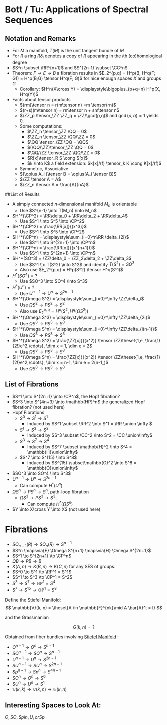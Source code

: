 # Bott / Tu: Applications of Spectral Sequences

## Notation and Remarks

- For $M$ a manifold, $T(M)$ is the unit tangent bundle of $M$
- For $R$ a ring $R\delta_i$ denotes a copy of $R$ appearing in the $i$th (co)homological degree
- $S^n \subset \RR^{n+1}$ and $S^{2n-1} \subset \CC^n$
- Theorem: $F \to E \to B$ a fibration results in
  $E_2^{p,q} = H^p(B, H^q(F; G)) = H^p(B;G) \tensor H^q(F; G)$
  for nice enough spaces $X$ and groups $G$
  - Corollary: $H^n(X\cross Y) = \displaystyle\bigoplus_{p+q=n} H^p(X, H^q(Y))$
- Facts about tensor products
  - $(rm)\tensor n = r(m\tensor n) =m \tensor(rn)$
  - $(r+s)(m\tensor n) = rm\tensor n + sm\tensor n$
  - $\ZZ_p \tensor_\ZZ \ZZ_q = \ZZ/\gcd(p,q)$ and $\gcd(p,q) = 1$ yields 0.
  - Some computations:
    - $\ZZ_n \tensor_\ZZ \QQ = 0$
    - $\ZZ_n \tensor_\ZZ \QQ/\ZZ = 0$
    - $\QQ \tensor_\ZZ \QQ = \QQ$
    - $(\QQ/\ZZ)\tensor_\ZZ \QQ = 0$
    - $\QQ/\ZZ \tensor_\ZZ \QQ/\ZZ = 0$
    - $R[x]\tensor_R S \cong S[x]$
    - $k \into K$ a field extension: $k[x]/(f) \tensor_k K \cong K[x]/(f)$
  - Symmetric, Associative
  - $(\oplus A_i )\tensor B = \oplus(A_i \tensor B)$
  - $\ZZ \tensor A = A$
  - $\ZZ_n \tensor A = \frac{A}{nA}$

##List of Results

- A simply connected $n$-dimensional manifold $M_n$ is orientable
  - Use $S^{n-1} \into T(M_n) \into M_n$
- $H^*(\CP^2) = \RR\delta_0 + \RR\delta_2 + \RR\delta_4$
  - Use $S^1 \into S^5 \into \CP^2$
- $H^*(\CP^2) = \frac{\RR[x]}{(x^3)}$
  - Use $S^1 \into S^5 \into \CP^2$
- $H^*(\CP^n) = \displaystyle\sum_{i=0}^n\RR \delta_{2i}$
  - Use $S^1 \into S^{2n+1} \into \CP^n$
- $H^*(\CP^n)  = \frac{\RR[x]}{(x^{n+1})}$
  - Use $S^1 \into S^{2n+1} \into \CP^n$
- $H^*(SO^3) = \ZZ\delta_0 + \ZZ_2\delta_2 + \ZZ\delta_3$
  - Use $S^1 \to T(S^2) \into S^2$ and identify $T(S^2) = SO^3$
  - Also use $E_2^{p,q} = H^p(S^2) \tensor H^q(S^1)$
- $H^*(SO^4) = ?$
  - Use $SO^3 \into SO^4 \into S^3$
- $H^*(U^n) = ?$
  - Use $U^{n-1} \to U^n \to S^{2n-1}$
- $H^*(\Omega S^2) = \displaystyle\sum_{i=0}^\infty \ZZ\delta_i$
  - Use $\Omega S^2 \to PS^2 \to S^2$
  - Also use $E_2^{p,q} = H^p(S^2,  H^q(\Omega S^2))$
- $H^*(\Omega S^3) = \displaystyle\sum_{i=0}^\infty \ZZ\delta_{2i}$
  - Use $\Omega S^3 \to PS^3 \to S^3$
- $H^*(\Omega S^n) = \displaystyle\sum_{i=0}^\infty \ZZ\delta_{i(n-1)}$
  - Use $\Omega S^3 \to PS^3 \to S^3$
- $H^*(\Omega S^2) = \frac{\ZZ[x]}{(x^2)} \tensor \ZZ\theset{1,e, \frac{1}{2!}e^2,\cdots}, \dim x = 1, \dim e = 2$
  - Use $\Omega S^3 \to PS^3 \to S^3$
- $H^*(\Omega S^n) = \frac{\ZZ[x]}{(x^2)} \tensor \ZZ\theset{1,e, \frac{1}{2!}e^2,\cdots}, \dim x = n-1, \dim e = 2(n-1_)$
  - Use $\Omega S^3 \to PS^3 \to S^3$

## List of Fibrations

- $S^1 \into S^{2n+1} \into \CP^n$, the Hopf fibration?
- $S^3 \into S^{4n+3} \into \mathbb{HP}^n$ the generalized Hopf fibration? (not used here)
- Hopf Fibrations
  - $S^0 \to S^1 \to S^1$
    - Induced by $S^1 \subset \RR^2 \into S^1 = \RR \union \infty $
  - $S^1 \to S^3 \to S^2$
    - Induced by $S^3 \subset \CC^2 \into S^2 = \CC \union\infty$
  - $S^3 \to S^7 \to S^4$
    - Induced by $S^7 \subset \mathbb{H}^2 \into S^4 = \mathbb{H}\union\infty$
  - $S^7 \into S^{15} \into S^8$
    - Induced by $S^{15} \subset\mathbb{O}^2 \into S^8 = \mathbb{O}\union\infty$
- $SO^3 \into SO^4 \into S^3$
- $U^{n-1} \to U^n \to S^{2n-1}$
  - Can compute $H^*(U^n)$
- $\Omega S^n \to PS^n \to S^n$, path-loop fibration
  - $\Omega S^3 \to PS^3 \to S^3$:
    - Can compute $H^*(\Omega S^n)$
- $Y \into X\cross Y \into X$ (not used here)
# Fibrations

- $SO_{n-1}(R) \to SO_n(R) \to S^{n-1}$
- $S^n \mapsvia{E} \Omega S^{n+1} \mapsvia{H} \Omega S^{2n+1}$
- $S^1 \to S^{2n+1} \to \CP^n$
- $\Omega B \to PB \to B$
- $K(A, n) \to K(B, n) \to K(C,n)$ for any SES of groups.
- $S^0 \to S^1 \to \RP^1 = S^1$
- $S^1 \to S^3 \to \CP^1 = S^2$
- $S^3 \to S^7 \to \mathbb{HP}^1 = S^4$
- $S^7 \to S^{15} \to \mathbb{OP}^1 = S^8$


Define the Stiefel Manifold:
$$
\mathbb{V}(k, n) = \theset{A \in \mathbb{F}^{nk}\mid A \bar{A}^t = I}
$$

and the Grassmanian

$$
G(k, n) = ?
$$

Obtained from fiber bundles involving [Stiefel Manifold](https://math.stackexchange.com/questions/99189/useful-fibrations) :

- $O^{n-1} \to O^n \to S^{n-1}$
- $SO^{n-1} \to SO^n \to S^{n-1}$
- $U^{n-1} \to U^n \to S^{2n-1}$
- $SU^{n-1} \to SU^n \to S^{2n-1}$
- $Sp^{n-1} \to Sp^n \to S^{4n-1}$
- $SO^n \to O^n \to S^0$
- $SU^n \to U^n \to S^1$
- $\mathbb{V}(k, k) \to \mathbb{V}(k, n) \to \mathbb{G}(k, n)$

## Interesting Spaces to Look At:
$O, SO, Spin, U, or Sp$
